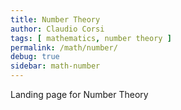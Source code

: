```yaml
---
title: Number Theory
author: Claudio Corsi
tags: [ mathematics, number theory ]
permalink: /math/number/
debug: true
sidebar: math-number
---
```


Landing page for Number Theory

